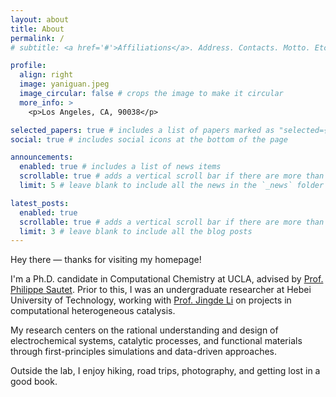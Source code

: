 ```yaml
---
layout: about
title: About
permalink: /
# subtitle: <a href='#'>Affiliations</a>. Address. Contacts. Motto. Etc.

profile:
  align: right
  image: yaniguan.jpeg
  image_circular: false # crops the image to make it circular
  more_info: >
    <p>Los Angeles, CA, 90038</p>

selected_papers: true # includes a list of papers marked as "selected={true}"
social: true # includes social icons at the bottom of the page

announcements:
  enabled: true # includes a list of news items
  scrollable: true # adds a vertical scroll bar if there are more than 3 news items
  limit: 5 # leave blank to include all the news in the `_news` folder

latest_posts:
  enabled: true
  scrollable: true # adds a vertical scroll bar if there are more than 3 new posts items
  limit: 3 # leave blank to include all the blog posts
---
```

Hey there — thanks for visiting my homepage!

I'm a Ph.D. candidate in Computational Chemistry at UCLA, advised by [Prof. Philippe Sautet](https://scholar.google.com/citations?user=SMrNoFUAAAAJ&hl=en). Prior to this, I was an undergraduate researcher at Hebei University of Technology, working with [Prof. Jingde Li](https://scholar.google.ca/citations?user=86gvU-wAAAAJ&hl=en) on projects in computational heterogeneous catalysis.

My research centers on the rational understanding and design of electrochemical systems, catalytic processes, and functional materials through first-principles simulations and data-driven approaches.

Outside the lab, I enjoy hiking, road trips, photography, and getting lost in a good book.
